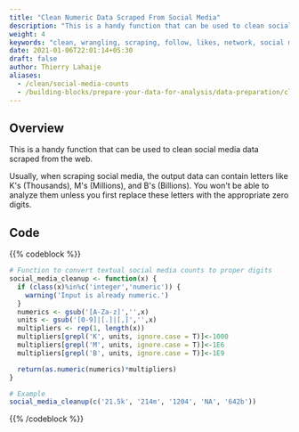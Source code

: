 ```yaml
---
title: "Clean Numeric Data Scraped From Social Media"
description: "This is a handy function that can be used to clean social media data scraped from the web."
weight: 4
keywords: "clean, wrangling, scraping, follow, likes, network, social media, function, numeric conversion"
date: 2021-01-06T22:01:14+05:30
draft: false
author: Thierry Lahaije
aliases:
  - /clean/social-media-counts
  - /building-blocks/prepare-your-data-for-analysis/data-preparation/clean-social-media-data/
---
```


## Overview

This is a handy function that can be used to clean social media data scraped from the web.

Usually, when scraping social media, the output data can contain letters like K's (Thousands), M's (Millions), and B's (Billions). You won't be able to analyze them unless you first replace these letters with the appropriate zero digits.

## Code

{{% codeblock %}}
```R
# Function to convert textual social media counts to proper digits
social_media_cleanup <- function(x) {
  if (class(x)%in%c('integer','numeric')) {
    warning('Input is already numeric.')
  }
  numerics <- gsub('[A-Za-z]','',x)
  units <- gsub('[0-9]|[.]|[,]','',x)
  multipliers <- rep(1, length(x))
  multipliers[grepl('K', units, ignore.case = T)]<-1000
  multipliers[grepl('M', units, ignore.case = T)]<-1E6
  multipliers[grepl('B', units, ignore.case = T)]<-1E9

  return(as.numeric(numerics)*multipliers)
}

# Example
social_media_cleanup(c('21.5k', '214m', '1204', 'NA', '642b'))
```
{{% /codeblock %}}
